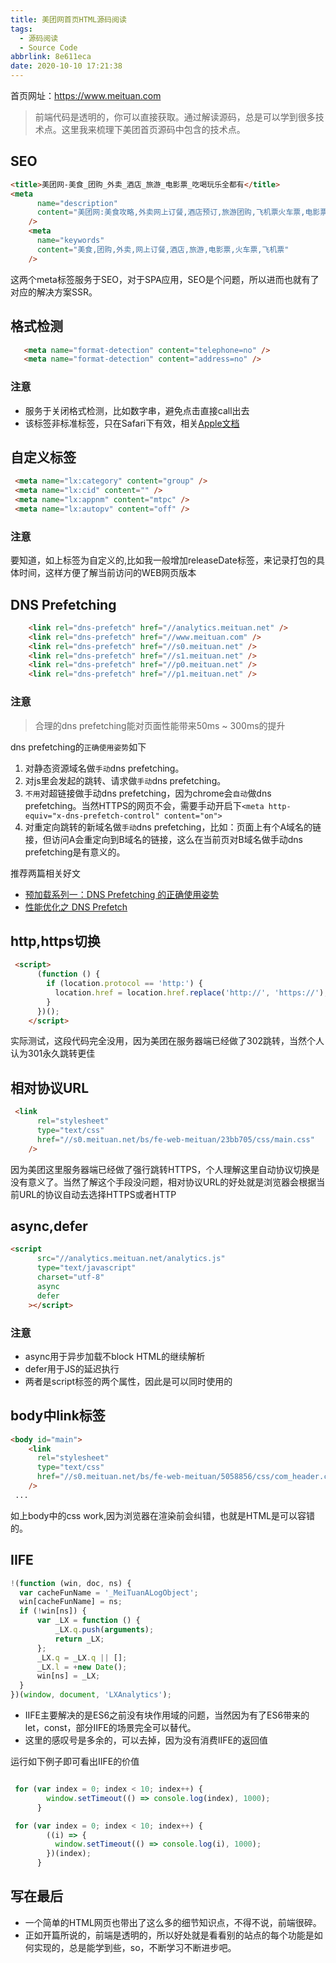```yaml
---
title: 美团网首页HTML源码阅读
tags:
  - 源码阅读
  - Source Code
abbrlink: 8e611eca
date: 2020-10-10 17:21:38
---
```


首页网址：https://www.meituan.com

> 前端代码是透明的，你可以直接获取。通过解读源码，总是可以学到很多技术点。这里我来梳理下美团首页源码中包含的技术点。

## SEO

```html
<title>美团网-美食_团购_外卖_酒店_旅游_电影票_吃喝玩乐全都有</title>
<meta
      name="description"
      content="美团网:美食攻略,外卖网上订餐,酒店预订,旅游团购,飞机票火车票,电影票,ktv团购吃喝玩乐全都有!店铺信息查询,商家评分/评价一站式生活服务网站"
    />
    <meta
      name="keywords"
      content="美食,团购,外卖,网上订餐,酒店,旅游,电影票,火车票,飞机票"
    />
```

这两个meta标签服务于SEO，对于SPA应用，SEO是个问题，所以进而也就有了对应的解决方案SSR。

## 格式检测

```html
   <meta name="format-detection" content="telephone=no" />
   <meta name="format-detection" content="address=no" />
```

### 注意
- 服务于关闭格式检测，比如数字串，避免点击直接call出去
- 该标签非标准标签，只在Safari下有效，相关[Apple文档](https://developer.apple.com/library/archive/documentation/AppleApplications/Reference/SafariHTMLRef/Articles/MetaTags.html#//apple_ref/doc/uid/TP40008193-SW1)

## 自定义标签
```html
 <meta name="lx:category" content="group" />
 <meta name="lx:cid" content="" />
 <meta name="lx:appnm" content="mtpc" />
 <meta name="lx:autopv" content="off" />
```
### 注意
要知道，如上标签为自定义的,比如我一般增加releaseDate标签，来记录打包的具体时间，这样方便了解当前访问的WEB网页版本

## DNS Prefetching

```html
    <link rel="dns-prefetch" href="//analytics.meituan.net" />
    <link rel="dns-prefetch" href="//www.meituan.com" />
    <link rel="dns-prefetch" href="//s0.meituan.net" />
    <link rel="dns-prefetch" href="//s1.meituan.net" />
    <link rel="dns-prefetch" href="//p0.meituan.net" />
    <link rel="dns-prefetch" href="//p1.meituan.net" />
```
### 注意
> 合理的dns prefetching能对页面性能带来50ms ~ 300ms的提升

dns prefetching的`正确使用姿势`如下

1. 对静态资源域名做`手动`dns prefetching。
2. 对js里会发起的跳转、请求做`手动`dns prefetching。
3. `不用`对超链接做手动dns prefetching，因为chrome会`自动`做dns prefetching。当然HTTPS的网页不会，需要手动开启下`<meta http-equiv="x-dns-prefetch-control" content="on">`
4. 对重定向跳转的新域名做`手动`dns prefetching，比如：页面上有个A域名的链接，但访问A会重定向到B域名的链接，这么在当前页对B域名做手动dns prefetching是有意义的。

推荐两篇相关好文

- [预加载系列一：DNS Prefetching 的正确使用姿势](https://tech.youzan.com/dns-prefetching)
- [性能优化之 DNS Prefetch](https://github.com/barretlee/performance-column/issues/3)


## http,https切换

```html
 <script>
      (function () {
        if (location.protocol == 'http:') {
          location.href = location.href.replace('http://', 'https://');
        }
      })();
    </script>

```
 
实际测试，这段代码完全没用，因为美团在服务器端已经做了302跳转，当然个人认为301永久跳转更佳

## 相对协议URL

```html
 <link
      rel="stylesheet"
      type="text/css"
      href="//s0.meituan.net/bs/fe-web-meituan/23bb705/css/main.css"
    />
```

因为美团这里服务器端已经做了强行跳转HTTPS，个人理解这里自动协议切换是没有意义了。当然了解这个手段没问题，相对协议URL的好处就是浏览器会根据当前URL的协议自动去选择HTTPS或者HTTP


## async,defer

```html
<script
      src="//analytics.meituan.net/analytics.js"
      type="text/javascript"
      charset="utf-8"
      async
      defer
    ></script>
```

### 注意
- async用于异步加载不block HTML的继续解析
- defer用于JS的延迟执行
- 两者是script标签的两个属性，因此是可以同时使用的


## body中link标签

```html
<body id="main">
    <link
      rel="stylesheet"
      type="text/css"
      href="//s0.meituan.net/bs/fe-web-meituan/5058856/css/com_header.css"
    />
 ...
```

如上body中的css work,因为浏览器在渲染前会纠错，也就是HTML是可以容错的。

## IIFE

```javascript
!(function (win, doc, ns) {
  var cacheFunName = '_MeiTuanALogObject';
  win[cacheFunName] = ns;
  if (!win[ns]) {
      var _LX = function () {
          _LX.q.push(arguments);
          return _LX;
      };
      _LX.q = _LX.q || [];
      _LX.l = +new Date();
      win[ns] = _LX;
  }
})(window, document, 'LXAnalytics');
```

- IIFE主要解决的是ES6之前没有块作用域的问题，当然因为有了ES6带来的let，const，部分IIFE的场景完全可以替代。
- 这里的感叹号是多余的，可以去掉，因为没有消费IIFE的返回值

运行如下例子即可看出IIFE的价值

```javascript

 for (var index = 0; index < 10; index++) {
        window.setTimeout(() => console.log(index), 1000);
      }

 for (var index = 0; index < 10; index++) {
        ((i) => {
          window.setTimeout(() => console.log(i), 1000);
        })(index);
      }

```


## 写在最后
- 一个简单的HTML网页也带出了这么多的细节知识点，不得不说，前端很碎。
- 正如开篇所说的，前端是透明的，所以好处就是看看别的站点的每个功能是如何实现的，总是能学到些，so，不断学习不断进步吧。


